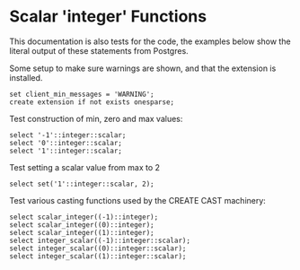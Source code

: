 # Scalar 'integer' Functions

This documentation is also tests for the code, the examples below
show the literal output of these statements from Postgres.

Some setup to make sure warnings are shown, and that the extension
is installed.
```
set client_min_messages = 'WARNING';
create extension if not exists onesparse;

```
Test construction of min, zero and max values:
```
select '-1'::integer::scalar;
select '0'::integer::scalar;
select '1'::integer::scalar;

```
Test setting a scalar value from max to 2
```
select set('1'::integer::scalar, 2);

```
Test various casting functions used by the CREATE CAST machinery:
```
select scalar_integer((-1)::integer);
select scalar_integer((0)::integer);
select scalar_integer((1)::integer);
select integer_scalar((-1)::integer::scalar);
select integer_scalar((0)::integer::scalar);
select integer_scalar((1)::integer::scalar);
```
